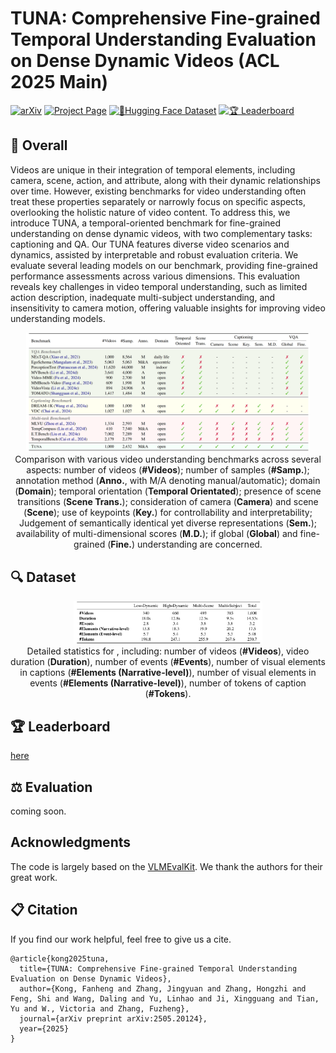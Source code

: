 # TUNA: Comprehensive Fine-grained Temporal Understanding Evaluation on Dense Dynamic Videos (ACL 2025 Main)

[![arXiv](https://img.shields.io/badge/arXiv-Paper-b31b1b.svg)](https://arxiv.org/pdf/2505.20124) [![Project Page](https://img.shields.io/badge/Project-Website-green)](https://friedrichor.github.io/projects/TUNA) [![🤗Hugging Face Dataset](https://img.shields.io/badge/🤗&nbsp;HF-Dataset-yellow)](https://huggingface.co/datasets/friedrichor/TUNA-Bench) [![🏆 Leaderboard](https://img.shields.io/badge/🏆&nbsp;Leaderboard-yellow)](https://friedrichor.github.io/projects/TUNA/#leaderboard)
</div>


## 👀 Overall

Videos are unique in their integration of temporal elements, including camera, scene, action, and attribute, along with their dynamic relationships over time. However, existing benchmarks for video understanding often treat these properties separately or narrowly focus on specific aspects, overlooking the holistic nature of video content. To address this, we introduce TUNA, a temporal-oriented benchmark for fine-grained understanding on dense dynamic videos, with two complementary tasks: captioning and QA. Our TUNA features diverse video scenarios and dynamics, assisted by interpretable and robust evaluation criteria. We evaluate several leading models on our benchmark, providing fine-grained performance assessments across various dimensions. This evaluation reveals key challenges in video temporal understanding, such as limited action description, inadequate multi-subject understanding, and insensitivity to camera motion, offering valuable insights for improving video understanding models.


<p align="center">
    <img src="./asserts/comparison_overall.png" width="90%">
    <br>
    Comparison with various video understanding benchmarks across several aspects: number of videos (<b>#Videos</b>); number of samples (<b>#Samp.</b>); annotation method (<b>Anno.</b>, with M/A denoting manual/automatic); domain (<b>Domain</b>); temporal orientation (<b>Temporal Orientated</b>); presence of scene transitions (<b>Scene Trans.</b>); consideration of camera (<b>Camera</b>) and scene (<b>Scene</b>); use of keypoints (<b>Key.</b>) for controllability and interpretability; Judgement of semantically identical yet diverse representations (<b>Sem.</b>); availability of multi-dimensional scores (<b>M.D.</b>); if global (<b>Global</b>) and fine-grained (<b>Fine.</b>) understanding are concerned.
</p>


## 🔍 Dataset


<p align="center">
    <img src="./asserts/dataset_statistics.png" width="60%">
    <br>
    Detailed statistics for <span class="dataset-ref"></span>, including: number of videos (<b>#Videos</b>), video duration (<b>Duration</b>), number of events (<b>#Events</b>), number of visual elements in captions (<b>#Elements (Narrative-level)</b>), number of visual elements in events (<b>#Elements (Narrative-level)</b>), number of tokens of caption (<b>#Tokens</b>).
</p>


## 🏆 Leaderboard

[here](https://friedrichor.github.io/projects/TUNA/#leaderboard)

## ⚖️ Evaluation

coming soon.

## Acknowledgments

The code is largely based on the [VLMEvalKit](https://github.com/open-compass/VLMEvalKit). We thank the authors for their great work.

## 📋 Citation

If you find our work helpful, feel free to give us a cite.

```
@article{kong2025tuna,
  title={TUNA: Comprehensive Fine-grained Temporal Understanding Evaluation on Dense Dynamic Videos},
  author={Kong, Fanheng and Zhang, Jingyuan and Zhang, Hongzhi and Feng, Shi and Wang, Daling and Yu, Linhao and Ji, Xingguang and Tian, Yu and W., Victoria and Zhang, Fuzheng},
  journal={arXiv preprint arXiv:2505.20124},
  year={2025}
}
```